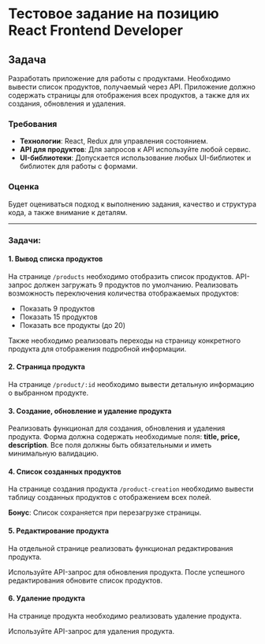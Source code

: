 # Тестовое задание на позицию React Frontend Developer

## Задача

Разработать приложение для работы с продуктами. Необходимо вывести список продуктов, получаемый через API. Приложение должно содержать страницы для отображения всех продуктов, а также для их создания, обновления и удаления.

### Требования

- **Технологии**: React, Redux для управления состоянием.
- **API для продуктов**: Для запросов к API используйте любой сервис.
- **UI-библиотеки**: Допускается использование любых UI-библиотек и библиотек для работы с формами.

### Оценка

Будет оцениваться подход к выполнению задания, качество и структура кода, а также внимание к деталям.

___

### Задачи:

#### 1. **Вывод списка продуктов**

На странице `/products` необходимо отобразить список продуктов. API-запрос должен загружать 9 продуктов по умолчанию. Реализовать возможность переключения количества отображаемых продуктов:

- Показать 9 продуктов
- Показать 15 продуктов
- Показать все продукты (до 20)

Также необходимо реализовать переходы на страницу конкретного продукта для отображения подробной информации.

#### 2. **Страница продукта**

На странице `/product/:id` необходимо вывести детальную информацию о выбранном продукте.

#### 3. **Создание, обновление и удаление продукта**

Реализовать функционал для создания, обновления и удаления продукта. Форма должна содержать необходимые поля: **title, price, description**. Все поля должны быть обязательными и иметь минимальную валидацию.

#### 4. **Список созданных продуктов**

На странице создания продукта `/product-creation` необходимо вывести таблицу созданных продуктов с отображением всех полей.

**Бонус**: Список сохраняется при перезагрузке страницы.

#### 5. **Редактирование продукта**

На отдельной странице реализовать функционал редактирования продукта.

Используйте API-запрос для обновления продукта. После успешного редактирования обновите список продуктов.

#### 6. **Удаление продукта**

На странице продукта необходимо реализовать удаление продукта.

Используйте API-запрос для удаления продукта.
